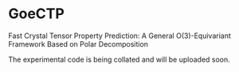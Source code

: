 # GoeCTP
Fast Crystal Tensor Property Prediction: A General O(3)-Equivariant Framework Based on Polar Decomposition

The experimental code is being collated and will be uploaded soon.
